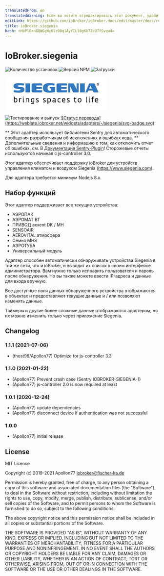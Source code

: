 ```yaml
---
translatedFrom: en
translatedWarning: Если вы хотите отредактировать этот документ, удалите поле «translatedFrom», в противном случае этот документ будет снова автоматически переведен
editLink: https://github.com/ioBroker/ioBroker.docs/edit/master/docs/ru/adapterref/iobroker.siegenia/README.md
title: ioBroker.siegenia
hash: rHbPlGxnGQWGgWc6lrO0q1AyYILl0gKk7ZcQ7fSvqw4=
---
```

# IoBroker.siegenia

![Количество установок](http://iobroker.live/badges/siegenia-stable.svg)
![Версия NPM](http://img.shields.io/npm/v/iobroker.siegenia.svg)
![Загрузки](https://img.shields.io/npm/dm/iobroker.siegenia.svg)

<img src="./admin/siegenia_logo.jpg"/>

![Тестирование и выпуск](https://github.com/Apollon77/ioBroker.siegenia/workflows/Test%20and%20Release/badge.svg) [![Статус перевода] (https://weblate.iobroker.net/widgets/adapters/-/siegenia/svg-badge.svg)](https://weblate.iobroker.net/engage/adapters/?utm_source=widget)

** Этот адаптер использует библиотеки Sentry для автоматического сообщения разработчикам об исключениях и ошибках кода. ** Дополнительные сведения и информацию о том, как отключить отчет об ошибках, см. В [Документация Sentry-Plugin](https://github.com/ioBroker/plugin-sentry#plugin-sentry)! Сторожевые отчеты используются начиная с js-controller 3.0.

Этот адаптер обеспечивает поддержку ioBroker для устройств управления климатом и воздухом Siegenia (https://www.siegenia.com).

Для адаптера требуется минимум Nodejs 8.x.

## Набор функций
Этот адаптер поддерживает все текущие устройства:

* АЭРОПАК
* АЭРОМАТ ВТ
* ПРИВОД axxent DK / MH
* SENSOAIR
* AEROVITAL атмосфера
* Семья MHS
* АЭРОТУБА
* Универсальный модуль

Адаптер способен автоматически обнаруживать устройства Siegenia в той же сети, что и ioBroker, и выводит их список в своем интерфейсе администратора. Вам нужно только исправить пользователя и пароль после обнаружения. Но вы также можете ввести IP-адреса и данные для входа вручную.

Все доступные поля данных обнаруженного устройства отображаются в объектах и предоставляют текущие данные и / или позволяют изменять данные.

Таймеры и другие более сложные данные отображаются адаптером, но их можно изменить только через приложение Siegenia.

## Changelog

### 1.1.1 (2021-07-06)
* (thost96/Apollon77) Optimize for js-controller 3.3

### 1.1.0 (2021-01-22)
* (Apollon77) Prevent crash case (Sentry IOBROKER-SIEGENIA-1)
* (Apollon77) js-controller 2.0 is now required at least

### 1.0.1 (2020-12-24)
* (Apollon77) update dependencies
* (Apollon77) disconnect device if authentication was not successful

### 1.0.0
* (Apollon77) initial release

## License
MIT License

Copyright (c) 2019-2021 Apollon77 iobroker@fischer-ka.de

Permission is hereby granted, free of charge, to any person obtaining a copy
of this software and associated documentation files (the "Software"), to deal
in the Software without restriction, including without limitation the rights
to use, copy, modify, merge, publish, distribute, sublicense, and/or sell
copies of the Software, and to permit persons to whom the Software is
furnished to do so, subject to the following conditions:

The above copyright notice and this permission notice shall be included in all
copies or substantial portions of the Software.

THE SOFTWARE IS PROVIDED "AS IS", WITHOUT WARRANTY OF ANY KIND, EXPRESS OR
IMPLIED, INCLUDING BUT NOT LIMITED TO THE WARRANTIES OF MERCHANTABILITY,
FITNESS FOR A PARTICULAR PURPOSE AND NONINFRINGEMENT. IN NO EVENT SHALL THE
AUTHORS OR COPYRIGHT HOLDERS BE LIABLE FOR ANY CLAIM, DAMAGES OR OTHER
LIABILITY, WHETHER IN AN ACTION OF CONTRACT, TORT OR OTHERWISE, ARISING FROM,
OUT OF OR IN CONNECTION WITH THE SOFTWARE OR THE USE OR OTHER DEALINGS IN THE
SOFTWARE.
